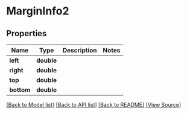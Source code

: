﻿# MarginInfo2


## Properties
Name | Type | Description | Notes
------------ | ------------- | ------------- | -------------
**left** | **double** |  | 
**right** | **double** |  | 
**top** | **double** |  | 
**bottom** | **double** |  | 

[[Back to Model list]](../README.md#documentation-for-models) [[Back to API list]](../README.md#documentation-for-api-endpoints) [[Back to README]](../README.md) [[View Source]](../src/Aspose/PDF/Model/MarginInfo2.php)

